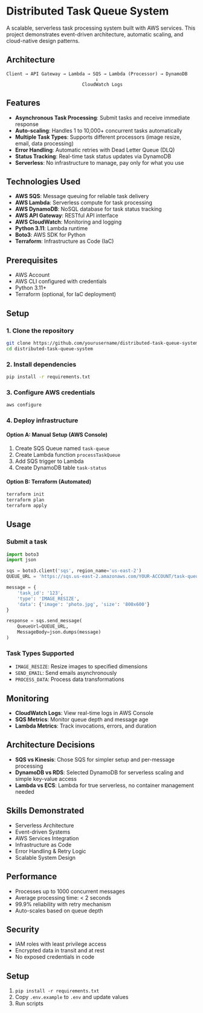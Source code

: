 # Distributed Task Queue System

A scalable, serverless task processing system built with AWS services. This project demonstrates event-driven architecture, automatic scaling, and cloud-native design patterns.

## Architecture

```
Client → API Gateway → Lambda → SQS → Lambda (Processor) → DynamoDB
                                 ↓
                            CloudWatch Logs
```

## Features

- **Asynchronous Task Processing**: Submit tasks and receive immediate response
- **Auto-scaling**: Handles 1 to 10,000+ concurrent tasks automatically
- **Multiple Task Types**: Supports different processors (image resize, email, data processing)
- **Error Handling**: Automatic retries with Dead Letter Queue (DLQ)
- **Status Tracking**: Real-time task status updates via DynamoDB
- **Serverless**: No infrastructure to manage, pay only for what you use

## Technologies Used

- **AWS SQS**: Message queuing for reliable task delivery
- **AWS Lambda**: Serverless compute for task processing
- **AWS DynamoDB**: NoSQL database for task status tracking
- **AWS API Gateway**: RESTful API interface
- **AWS CloudWatch**: Monitoring and logging
- **Python 3.11**: Lambda runtime
- **Boto3**: AWS SDK for Python
- **Terraform**: Infrastructure as Code (IaC)

## Prerequisites

- AWS Account
- AWS CLI configured with credentials
- Python 3.11+
- Terraform (optional, for IaC deployment)

## Setup

### 1. Clone the repository
```bash
git clone https://github.com/yourusername/distributed-task-queue-system.git
cd distributed-task-queue-system
```

### 2. Install dependencies
```bash
pip install -r requirements.txt
```

### 3. Configure AWS credentials
```bash
aws configure
```

### 4. Deploy infrastructure

#### Option A: Manual Setup (AWS Console)
1. Create SQS Queue named `task-queue`
2. Create Lambda function `processTaskQueue`
3. Add SQS trigger to Lambda
4. Create DynamoDB table `task-status`

#### Option B: Terraform (Automated)
```bash
terraform init
terraform plan
terraform apply
```

## Usage

### Submit a task
```python
import boto3
import json

sqs = boto3.client('sqs', region_name='us-east-2')
QUEUE_URL = 'https://sqs.us-east-2.amazonaws.com/YOUR-ACCOUNT/task-queue'

message = {
    'task_id': '123',
    'type': 'IMAGE_RESIZE',
    'data': {'image': 'photo.jpg', 'size': '800x600'}
}

response = sqs.send_message(
    QueueUrl=QUEUE_URL,
    MessageBody=json.dumps(message)
)
```

### Task Types Supported
- `IMAGE_RESIZE`: Resize images to specified dimensions
- `SEND_EMAIL`: Send emails asynchronously
- `PROCESS_DATA`: Process data transformations

## Monitoring

- **CloudWatch Logs**: View real-time logs in AWS Console
- **SQS Metrics**: Monitor queue depth and message age
- **Lambda Metrics**: Track invocations, errors, and duration

## Architecture Decisions

- **SQS vs Kinesis**: Chose SQS for simpler setup and per-message processing
- **DynamoDB vs RDS**: Selected DynamoDB for serverless scaling and simple key-value access
- **Lambda vs ECS**: Lambda for true serverless, no container management needed

## Skills Demonstrated

- Serverless Architecture
- Event-driven Systems
- AWS Services Integration
- Infrastructure as Code
- Error Handling & Retry Logic
- Scalable System Design

## Performance

- Processes up to 1000 concurrent messages
- Average processing time: < 2 seconds
- 99.9% reliability with retry mechanism
- Auto-scales based on queue depth

## Security

- IAM roles with least privilege access
- Encrypted data in transit and at rest
- No exposed credentials in code

## Setup
1. `pip install -r requirements.txt`
2. Copy `.env.example` to `.env` and update values
3. Run scripts